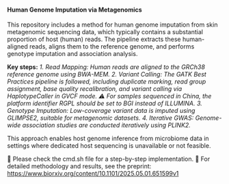#### __Human Genome Imputation via Metagenomics__

This repository includes a method for human genome imputation from skin metagenomic sequencing data, which typically contains a substantial proportion of host (human) reads. 
The pipeline extracts these human-aligned reads, aligns them to the reference genome, and performs genotype imputation and association analysis.

__Key steps:__
_1. Read Mapping: Human reads are aligned to the GRCh38 reference genome using BWA-MEM._
_2. Variant Calling: The GATK Best Practices pipeline is followed, including duplicate marking, read group assignment, base quality recalibration, and variant calling via HaplotypeCaller in GVCF mode._
   _⚠️ For samples sequenced in China, the platform identifier RGPL should be set to BGI instead of ILLUMINA._
_3. Genotype Imputation: Low-coverage variant data is imputed using GLIMPSE2, suitable for metagenomic datasets._
_4. Iterative GWAS: Genome-wide association studies are conducted iteratively using PLINK2._

This approach enables host genome inference from microbiome data in settings where dedicated host sequencing is unavailable or not feasible.

📁 Please check the cmd.sh file for a step-by-step implementation.
📄 For detailed methodology and results, see the preprint: https://www.biorxiv.org/content/10.1101/2025.05.01.651599v1
